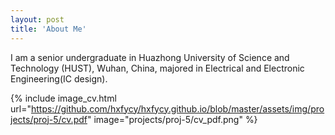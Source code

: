 ```yaml
---
layout: post
title: 'About Me'
---
```

I am a senior undergraduate in Huazhong University of Science and Technology (HUST), Wuhan, China, majored in Electrical and Electronic Engineering(IC design).


{% include image_cv.html url="https://github.com/hxfycy/hxfycy.github.io/blob/master/assets/img/projects/proj-5/cv.pdf" image="projects/proj-5/cv_pdf.png" %}
